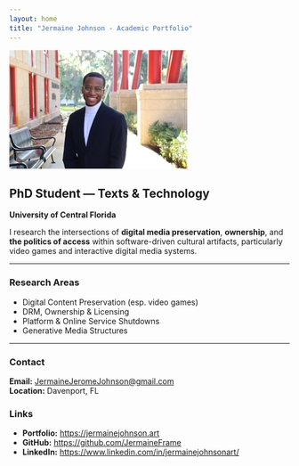 ```yaml
---
layout: home
title: "Jermaine Johnson - Academic Portfolio"
---
```

![Featured Image](./assets/featured-image.jpeg)

## PhD Student — Texts & Technology  
**University of Central Florida**

I research the intersections of **digital media preservation**, **ownership**, and **the politics of access** within software-driven cultural artifacts, particularly video games and interactive digital media systems.

---

### **Research Areas**
- Digital Content Preservation (esp. video games)
- DRM, Ownership & Licensing
- Platform & Online Service Shutdowns
- Generative Media Structures

---

### **Contact**
**Email:** JermaineJeromeJohnson@gmail.com  
**Location:** Davenport, FL  

### **Links**
- **Portfolio:** https://jermainejohnson.art  
- **GitHub:** https://github.com/JermaineFrame  
- **LinkedIn:** https://www.linkedin.com/in/jermainejohnsonart/